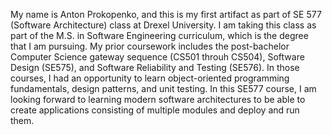 My name is Anton Prokopenko, and this is my first artifact as part of SE 577 (Software Architecture) class at Drexel University. I am taking this class as part of the M.S. in Software Engineering curriculum, which is the degree that I am pursuing. My prior coursework includes the post-bachelor Computer Science gateway sequence (CS501 throuh CS504), Software Design (SE575), and Software Reliability and Testing (SE576). In those courses, I had an opportunity to learn object-oriented programming fundamentals, design patterns, and unit testing. In this SE577 course, I am looking forward to learning modern software architectures to be able to create applications consisting of multiple modules and deploy and run them.
